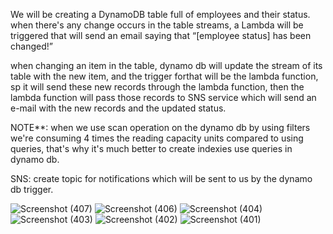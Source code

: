 We will be creating  a DynamoDB table full of employees and their status. when there's any change occurs in the table streams, a Lambda will be triggered that will send an email saying that “[employee status] has been changed!”

when changing an item in the table, dynamo db will update the stream of its table with the new item, and the trigger forthat will be the lambda function, sp it will send these new records through the lambda function, then the lambda function will pass those records to SNS service which will send an e-mail with the new records and the updated status.

NOTE**: when we use scan operation on the dynamo db by using filters we're consuming 4 times the reading capacity units compared to using queries, that's why it's much better to create indexies use queries in dynamo db.

SNS: create topic for notifications which will be sent to us by the dynamo db trigger.

![Screenshot (407)](https://github.com/user-attachments/assets/6c669576-3554-483a-9d0d-46cb41b48928)
![Screenshot (406)](https://github.com/user-attachments/assets/e8f17644-ec57-48ae-aa35-0def0c1ab773)
![Screenshot (404)](https://github.com/user-attachments/assets/c7eb8da9-e1c8-4c1c-8f4a-7ef8be921698)
![Screenshot (403)](https://github.com/user-attachments/assets/cbdb2bd5-4331-4d1d-bca0-e3934085cb5d)
![Screenshot (402)](https://github.com/user-attachments/assets/65bf905a-6bda-4954-94fb-e1871e200c2a)
![Screenshot (401)](https://github.com/user-attachments/assets/77e5c948-e407-4a2c-92bc-692cb963d25a)
